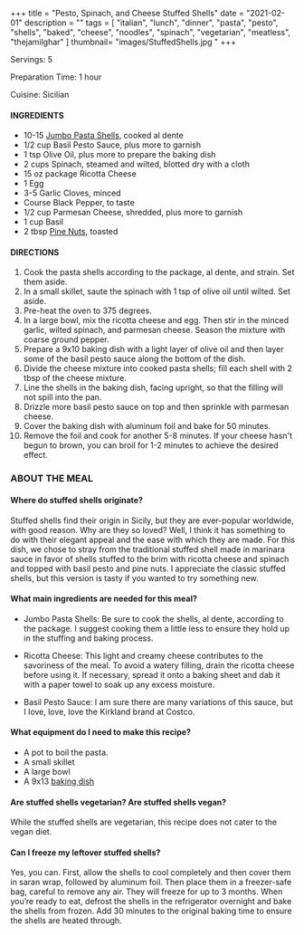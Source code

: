 +++
title = "Pesto, Spinach, and Cheese Stuffed Shells"
date = "2021-02-01"
description = ""
tags = [
    "italian",
    "lunch",
    "dinner",
    "pasta",
    "pesto",
    "shells",
    "baked",
    "cheese", 
    "noodles", 
    "spinach", 
    "vegetarian", 
    "meatless",
    "thejamilghar"
]
thumbnail= "images/StuffedShells.jpg "
+++

Servings: 5 <!--more-->

Preparation Time: 1 hour

Cuisine: Sicilian 

#### INGREDIENTS 

* 10-15 [Jumbo Pasta Shells](https://amzn.to/3rUskFr), cooked al dente
* 1/2 cup Basil Pesto Sauce, plus more to garnish
* 1 tsp Olive Oil, plus more to prepare the baking dish
* 2 cups Spinach, steamed and wilted, blotted dry with a cloth
* 15 oz package Ricotta Cheese
* 1 Egg
* 3-5 Garlic Cloves, minced
* Course Black Pepper, to taste
* 1/2 cup Parmesan Cheese, shredded, plus more to garnish
* 1 cup Basil
* 2 tbsp [Pine Nuts](https://amzn.to/3amamWp), toasted 

#### DIRECTIONS 

1. Cook the pasta shells according to the package, al dente, and strain. Set them aside. 
2. In a small skillet, saute the spinach with 1 tsp of olive oil until wilted. Set aside. 
3. Pre-heat the oven to 375 degrees. 
4. In a large bowl, mix the ricotta cheese and egg. Then stir in the minced garlic, wilted spinach, and parmesan cheese. Season the mixture with coarse ground pepper.
5. Prepare a 9x10 baking dish with a light layer of olive oil and then layer some of the basil pesto sauce along the bottom of the dish. 
6. Divide the cheese mixture into cooked pasta shells; fill each shell with 2 tbsp of the cheese mixture. 
7. Line the shells in the baking dish, facing upright, so that the filling will not spill into the pan. 
8. Drizzle more basil pesto sauce on top and then sprinkle with parmesan cheese. 
9. Cover the baking dish with aluminum foil and bake for 50 minutes. 
10. Remove the foil and cook for another 5-8 minutes. If your cheese hasn't begun to brown, you can broil for 1-2 minutes to achieve the desired effect. 

### ABOUT THE MEAL

#### Where do stuffed shells originate? 
Stuffed shells find their origin in Sicily, but they are ever-popular worldwide, with good reason. Why are they so loved? Well, I think it has something to do with their elegant appeal and the ease with which they are made. For this dish, we chose to stray from the traditional stuffed shell made in marinara sauce in favor of shells stuffed to the brim with ricotta cheese and spinach and topped with basil pesto and pine nuts. I appreciate the classic stuffed shells, but this version is tasty if you wanted to try something new. 

#### What main ingredients are needed for this meal?

* Jumbo Pasta Shells: Be sure to cook the shells, al dente, according to the package. I suggest cooking them a little less to ensure they hold up in the stuffing and baking process.  

* Ricotta Cheese: This light and creamy cheese contributes to the savoriness of the meal. To avoid a watery filling, drain the ricotta cheese before using it. If necessary, spread it onto a baking sheet and dab it with a paper towel to soak up any excess moisture. 

* Basil Pesto Sauce: I am sure there are many variations of this sauce, but I love, love, love the Kirkland brand at Costco. 

#### What equipment do I need to make this recipe?

* A pot to boil the pasta. 
* A small skillet 
* A large bowl 
* A 9x13 [baking dish](https://amzn.to/3bNst8g)

#### Are stuffed shells vegetarian? Are stuffed shells vegan? 

While the stuffed shells are vegetarian, this recipe does not cater to the vegan diet. 

#### Can I freeze my leftover stuffed shells? 

Yes, you can. First, allow the shells to cool completely and then cover them in saran wrap, followed by aluminum foil. Then place them in a freezer-safe bag, careful to remove any air. They will freeze for up to 3 months. When you’re ready to eat, defrost the shells in the refrigerator overnight and bake the shells from frozen. Add 30 minutes to the original baking time to ensure the shells are heated through.   
